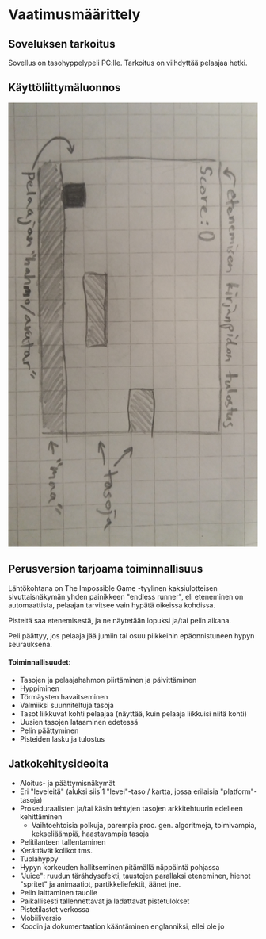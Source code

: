 # Vaatimusmäärittely

## Soveluksen tarkoitus
Sovellus on tasohyppelypeli PC:lle. Tarkoitus on viihdyttää pelaajaa hetki.

## Käyttöliittymäluonnos
![kayttoliittymaluonnos](https://github.com/magael/otm-harjoitustyo/blob/master/dokumentaatio/otm_kayttoliittymaluonnos.jpg)

## Perusversion tarjoama toiminnallisuus
Lähtökohtana on The Impossible Game -tyylinen kaksiulotteisen sivuttaisnäkymän yhden painikkeen "endless runner", eli eteneminen on automaattista, pelaajan tarvitsee vain hypätä oikeissa kohdissa.

Pisteitä saa etenemisestä, ja ne näytetään lopuksi ja/tai pelin aikana.

Peli päättyy, jos pelaaja jää jumiin tai osuu piikkeihin epäonnistuneen hypyn seurauksena.

#### Toiminnallisuudet:
* Tasojen ja pelaajahahmon piirtäminen ja päivittäminen
* Hyppiminen
* Törmäysten havaitseminen
* Valmiiksi suunniteltuja tasoja
* Tasot liikkuvat kohti pelaajaa (näyttää, kuin pelaaja liikkuisi niitä kohti)
* Uusien tasojen lataaminen edetessä
* Pelin päättyminen
* Pisteiden lasku ja tulostus

## Jatkokehitysideoita

* Aloitus- ja päättymisnäkymät
* Eri "leveleitä" (aluksi siis 1 "level"-taso / kartta, jossa erilaisia "platform"-tasoja)
* Proseduraalisten ja/tai käsin tehtyjen tasojen arkkitehtuurin edelleen kehittäminen
  * Vaihtoehtoisia polkuja, parempia proc. gen. algoritmeja, toimivampia, kekseliäämpiä, haastavampia tasoja
* Pelitilanteen tallentaminen
* Kerättävät kolikot tms.
* Tuplahyppy
* Hypyn korkeuden hallitseminen pitämällä näppäintä pohjassa
* "Juice": ruudun tärähdysefekti, taustojen parallaksi eteneminen, hienot "spritet" ja animaatiot, partikkeliefektit, äänet jne.
* Pelin laittaminen tauolle
* Paikallisesti tallennettavat ja ladattavat pistetulokset
* Pistetilastot verkossa
* Mobiiliversio
* Koodin ja dokumentaation kääntäminen englanniksi, ellei ole jo
